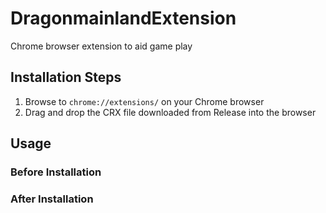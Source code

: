 # DragonmainlandExtension
Chrome browser extension to aid game play

## Installation Steps
1. Browse to `chrome://extensions/` on your Chrome browser
2. Drag and drop the CRX file downloaded from Release into the browser

## Usage

### Before Installation


### After Installation


